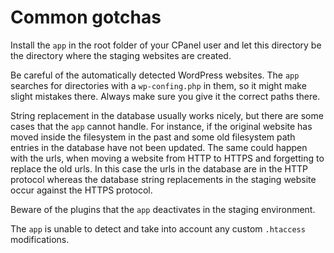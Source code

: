 # Common gotchas

Install the `app` in the root folder of your CPanel user and let this directory
be the directory where the staging websites are created.

Be careful of the automatically detected WordPress websites. The `app` searches
for directories with a `wp-confing.php` in them, so it might make slight
mistakes there. Always make sure you give it the correct paths there.

String replacement in the database usually works nicely, but there are some
cases that the `app` cannot handle. For instance, if the original website has
moved inside the filesystem in the past and some old filesystem path entries in
the database have not been updated. The same could happen with the urls, when
moving a website from HTTP to HTTPS and forgetting to replace the old urls. In 
this case the urls in the database are in the HTTP protocol whereas the database
string replacements in the staging website occur against the HTTPS protocol.

Beware of the plugins that the `app` deactivates in the staging environment.

The `app` is unable to detect and take into account any custom `.htaccess`
modifications. 